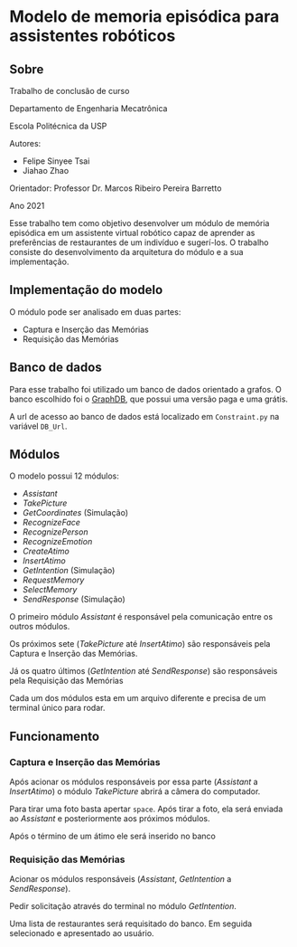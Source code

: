 # Modelo de memoria episódica para assistentes robóticos

## Sobre

Trabalho de conclusão de curso 

Departamento de Engenharia Mecatrônica

Escola Politécnica da USP

Autores:
- Felipe Sinyee Tsai
- Jiahao Zhao

Orientador: Professor Dr. Marcos Ribeiro Pereira Barretto

Ano 2021

Esse trabalho tem como objetivo desenvolver um módulo de memória episódica em um assistente virtual robótico capaz de aprender as preferências de restaurantes de um indivíduo e sugerí-los. O trabalho consiste do desenvolvimento da arquitetura do módulo e a sua implementação.


## Implementação do modelo

O módulo pode ser analisado em duas partes:
- Captura e Inserção das Memórias
- Requisição das Memórias

## Banco de dados

Para esse trabalho foi utilizado um banco de dados orientado a grafos. O banco escolhido foi o [GraphDB](https://graphdb.ontotext.com/documentation/free/), que possui uma versão paga e uma grátis.

A url de acesso ao banco de dados está localizado em `Constraint.py` na variável `DB_Url`. 



## Módulos

O modelo possui 12 módulos:
- *Assistant*
- *TakePicture*
- *GetCoordinates* (Simulação)
- *RecognizeFace*
- *RecognizePerson*
- *RecognizeEmotion*
- *CreateAtimo*
- *InsertAtimo*
- *GetIntention* (Simulação)
- *RequestMemory* 
- *SelectMemory* 
- *SendResponse* (Simulação)

O primeiro módulo *Assistant* é responsável pela comunicação entre os outros módulos.

Os próximos sete (*TakePicture* até *InsertAtimo*) são responsáveis pela Captura e Inserção das Memórias.

Já os quatro últimos (*GetIntention* até *SendResponse*) são responsáveis pela Requisição das Memórias

Cada um dos módulos esta em um arquivo diferente e precisa de um terminal único para rodar.


## Funcionamento

### Captura e Inserção das Memórias

Após acionar os módulos responsáveis por essa parte (*Assistant* a *InsertAtimo*) o módulo *TakePicture* abrirá a câmera do computador.

Para tirar uma foto basta apertar `space`. Após tirar a foto, ela será enviada ao *Assistant* e posteriormente aos próximos módulos.

Após o término de um átimo ele será inserido no banco

### Requisição das Memórias

Acionar os módulos responsáveis (*Assistant*, *GetIntention* a *SendResponse*).

Pedir solicitação através do terminal no módulo *GetIntention*. 

Uma lista de restaurantes será requisitado do banco. Em seguida selecionado e apresentado ao usuário.

